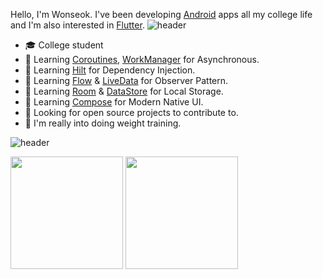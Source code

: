   Hello, I'm Wonseok. I've been developing [Android](https://developer.android.com/) apps all my college life and I'm also interested in [Flutter](https://flutter.dev/).
![header](https://capsule-render.vercel.app/api?type=rect&color=gradient&height=1)

- :mortar_board: College student
- 🌱 Learning [Coroutines](https://developer.android.com/kotlin/coroutines), [WorkManager](https://developer.android.com/topic/libraries/architecture/workmanager/basics) for Asynchronous.
- 🌱 Learning [Hilt](https://developer.android.com/training/dependency-injection/hilt-android) for Dependency Injection.
- 🌱 Learning [Flow](https://developer.android.com/kotlin/flow) & [LiveData](https://developer.android.com/topic/libraries/architecture/livedata) for Observer Pattern.
- 🌱 Learning [Room](https://developer.android.com/training/data-storage/room) & [DataStore](https://developer.android.com/topic/libraries/architecture/datastore) for Local Storage.
- 🌱 Learning [Compose](https://developer.android.com/jetpack/compose) for Modern Native UI.
- 🤔 Looking for open source projects to contribute to.
- 💪 I'm really into doing weight training.

![header](https://capsule-render.vercel.app/api?type=rect&color=gradient&height=1)

<p>
<img src="http://mazassumnida.wtf/api/v2/generate_badge?boj=dnjstjr245" height=180>
<img src="https://github-readme-stats.vercel.app/api?username=onseok&show_icons=true&theme=dark" height=180>
</p>
